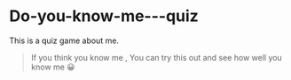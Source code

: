 # Do-you-know-me---quiz
This is a quiz game about me.
>If you think you know me , You can try this out and see how well you know me :grinning:
